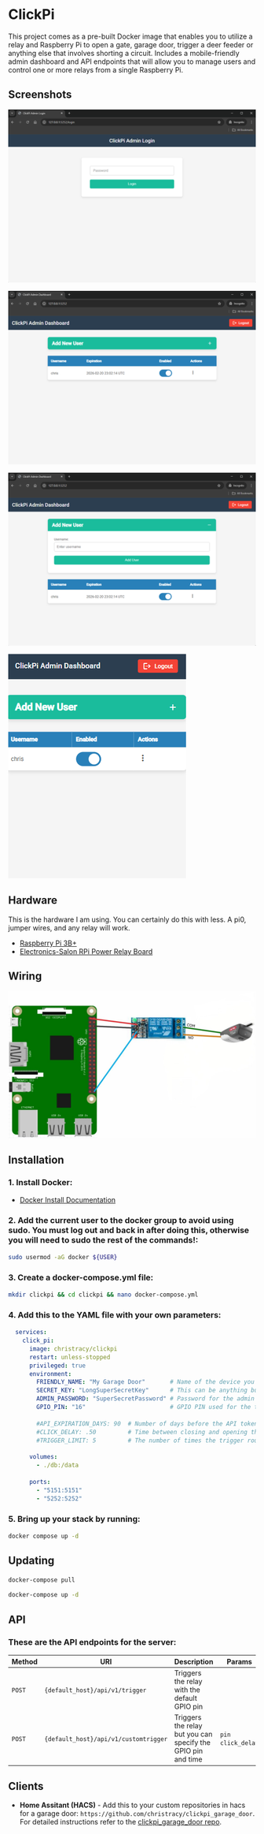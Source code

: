 # ClickPi
This project comes as a pre-built Docker image that enables you to utilize a relay and Raspberry Pi to open a gate, garage door, trigger a deer feeder or anything else that involves shorting a circuit.
Includes a mobile-friendly admin dashboard and API endpoints that will allow you to manage users and control one or more relays from a single Raspberry Pi.

## Screenshots
![Login Page](diagrams/login.png)

![Main Dashboard](diagrams/dashboard.png)

![Add User](diagrams/addUser.png)

![Mobile](diagrams/mobile.png)

## Hardware

This is the hardware I am using. You can certainly do this with less. A pi0, jumper wires, and any relay will work.

- [Raspberry Pi 3B+](https://www.raspberrypi.com/products/raspberry-pi-3-model-b-plus/)
- [Electronics-Salon RPi Power Relay Board](https://www.amazon.com/dp/B07CZL2SKN?ref_=ppx_hzsearch_conn_dt_b_fed_asin_title_1)

## Wiring
![Raspberry Pi 3 Wiring](diagrams/pi-wiring.jpg)

## Installation

### 1. Install Docker:
- [Docker Install Documentation](https://docs.docker.com/engine/install/debian/)

### 2. Add the current user to the docker group to avoid using sudo. You must log out and back in after doing this, otherwise you will need to sudo the rest of the commands!:
```bash
sudo usermod -aG docker ${USER}
```

### 3. Create a docker-compose.yml file:
```bash
mkdir clickpi && cd clickpi && nano docker-compose.yml
```

### 4. Add this to the YAML file with your own parameters:
```yml
  services:
    click_pi:
      image: christracy/clickpi
      restart: unless-stopped
      privileged: true
      environment:
        FRIENDLY_NAME: "My Garage Door"       # Name of the device you're controlling. Will show up in logs and responses
        SECRET_KEY: "LongSuperSecretKey"      # This can be anything but it should be long, random, and kept secret
        ADMIN_PASSWORD: "SuperSecretPassword" # Password for the admin panel
        GPIO_PIN: "16"                        # GPIO PIN used for the trigger route (this is the GPIO number, NOT the pin number)

        #API_EXPIRATION_DAYS: 90  # Number of days before the API token will expire (Default: 365)
        #CLICK_DELAY: .50         # Time between closing and opening the relay on the trigger route (Default: .10)
        #TRIGGER_LIMIT: 5         # The number of times the trigger routes can be called within 1 minute (Default: 8)
        
      volumes:
        - ./db:/data
        
      ports:
        - "5151:5151"
        - "5252:5252"

```

### 5. Bring up your stack by running:

```bash
docker compose up -d
```

## Updating

```bash
docker-compose pull
```

```bash
docker-compose up -d
```

## API

### These are the API endpoints for the server:

| Method   | URI                                      | Description                                                  |  Params             | Auth      |
| -------- | ---------------------------------------- | -------------------------------------------------------------| ------------------- |---------- |
| `POST`   | `{default_host}/api/v1/trigger`          | Triggers the relay with the default GPIO pin                 |                     | `api_key` |
| `POST`   | `{default_host}/api/v1/customtrigger`    | Triggers the relay but you can specify the GPIO pin and time | `pin` `click_delay`  | `api_key` |

## Clients

- **Home Assitant (HACS)** - Add this to your custom repositories in hacs for a garage door: `https://github.com/christracy/clickpi_garage_door`. For detailed instructions refer to the [clickpi_garage_door repo](https://github.com/christracy/clickpi_garage_door).